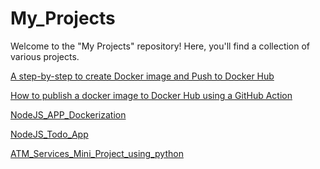 # My_Projects
Welcome to the "My Projects" repository! Here, you'll find a collection of various projects.

<a href="https://medium.com/@avinashkhadgi30/a-step-by-step-to-create-docker-image-with-dockerfile-287475094b42"> A step-by-step to create Docker image and Push to Docker Hub </a>


<a href="https://github.com/avinashkhadgi30/Docker_Image_to_docker_hub_Using_GitHub_Action"> How to publish a docker image to Docker Hub using a GitHub Action </a>


<a href="https://github.com/avinashkhadgi30/NodeJS_APP_Dockerization"> NodeJS_APP_Dockerization </a>


<a href="https://github.com/avinashkhadgi30/NodeJS_Todo_App"> NodeJS_Todo_App </a>


<a href="https://github.com/avinashkhadgi30/ATM_Services_Mini_Project_using_python"> ATM_Services_Mini_Project_using_python </a>
